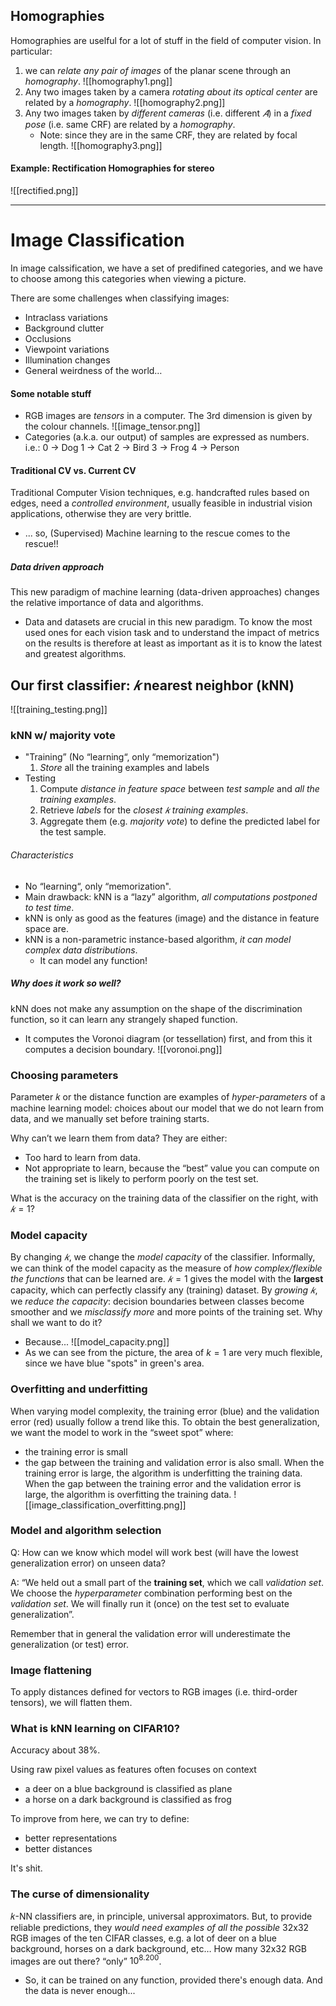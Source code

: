 ## Homographies
Homographies are uselful for a lot of stuff in the field of computer vision. In particular: 
1. we can _relate_ _any pair of images_ of the planar scene through an _homography_. 
![[homography1.png]]
2. Any two images taken by a camera _rotating about its optical center_ are related by a _homography_.
![[homography2.png]]
3. Any two images taken by _different cameras_ (i.e. different $𝐴$) in a _fixed pose_ (i.e. same CRF) are related by a _homography_.
	- Note: since they are in the same CRF, they are related by focal length. 
![[homography3.png]]
#### Example: Rectification Homographies for stereo
![[rectified.png]]

---
# Image Classification
In image calssification, we have a set of predifined categories, and we have to choose among this categories when viewing a picture. 

There are some challenges when classifying images:
- Intraclass variations
- Background clutter
- Occlusions
- Viewpoint variations
- Illumination changes
- General weirdness of the world…

#### Some notable stuff
- RGB images are _tensors_ in a computer. The 3rd dimension is given by the colour channels. 
![[image_tensor.png]]
- Categories (a.k.a. our output) of samples are expressed as numbers.
i.e.:
0 -> Dog
1 -> Cat
2 -> Bird
3 -> Frog
4 -> Person

#### Traditional CV vs. Current CV
Traditional Computer Vision techniques, e.g. handcrafted rules based on edges, need a _controlled environment_, usually feasible in industrial vision applications, otherwise they are very brittle.
- ... so, (Supervised) Machine learning to the rescue comes to the rescue!!

##### Data driven approach
This new paradigm of machine learning (data-driven approaches) changes the relative importance of data and algorithms. 
- Data and datasets are crucial in this new paradigm.
To know the most used ones for each vision task and to understand the impact of metrics on the results is therefore at least as important as it is to know the latest and greatest algorithms.

## Our first classifier: $𝑘$ nearest neighbor (kNN)
![[training_testing.png]]

### kNN w/ majority vote
- "Training” (No “learning“, only “memorization")
	1. _Store_ all the training examples and labels 
- Testing 
	1. Compute _distance in feature space_ between _test sample_ and _all the training examples_. 
	2. Retrieve _labels_ for the _closest $𝑘$ training examples_. 
	3. Aggregate them (e.g. _majority vote_) to define the predicted label for the test sample.

###### Characteristics
- No “learning“, only “memorization".
- Main drawback: kNN is a “lazy” algorithm, _all computations postponed to test time_.
- kNN is only as good as the features (image) and the distance in feature space are.
- kNN is a non-parametric instance-based algorithm, _it can model complex data distributions_.
	- It can model any function!

##### Why does it work so well?
kNN does not make any assumption on the shape of the discrimination function, so it can learn any strangely shaped function.  
- It computes the Voronoi diagram (or tessellation) first, and from this it computes a decision boundary. 
![[voronoi.png]]

### Choosing parameters 
Parameter 𝑘 or the distance function are examples of _hyper-parameters_ of a machine learning model: choices about our model that we do not learn from data, and we manually set before training starts.

Why can’t we learn them from data? They are either: 
- Too hard to learn from data. 
- Not appropriate to learn, because the “best” value you can compute on the training set is likely to perform poorly on the test set. 

What is the accuracy on the training data of the classifier on the right, with $𝑘 = 1$?

### Model capacity
By changing $𝑘$, we change the _model capacity_ of the classifier.
Informally, we can think of the model capacity as the measure of _how complex/flexible the functions_ that can be learned are. $𝑘 = 1$ gives the model with the __largest__ capacity, which can perfectly classify any (training) dataset. 
By _growing_ $𝑘$, we _reduce the capacity_: decision boundaries between classes become smoother and we _misclassify more_ and more points of the training set. Why shall we want to do it?
- Because... 
![[model_capacity.png]]
- As we can see from the picture, the area of $k=1$ are very much flexible, since we have blue "spots" in green's area. 

### Overfitting and underfitting
When varying model complexity, the training error (blue) and the validation error (red) usually follow a trend like this. To obtain the best generalization, we want the model to work in the “sweet spot” where:
- the training error is small 
- the gap between the training and validation error is also small.
When the training error is large, the algorithm is underfitting the training data. When the gap between the training error and the validation error is large, the algorithm is overfitting the training data.
![[image_classification_overfitting.png]]
### Model and algorithm selection
Q: How can we know which model will work best (will have the lowest generalization error) on unseen data? 

A: “We held out a small part of the __training set__, which we call _validation set_. We choose the _hyperparameter_ combination performing best on the _validation set_. We will finally run it (once) on the test set to evaluate generalization”.

Remember that in general the validation error will underestimate the generalization (or test) error.
### Image flattening
To apply distances defined for vectors to RGB images (i.e. third-order tensors), we will flatten them.

### What is kNN learning on CIFAR10?
Accuracy about 38%.

Using raw pixel values as features often focuses on context 
- a deer on a blue background is classified as plane 
- a horse on a dark background is classified as frog 

To improve from here, we can try to define: 
- better representations 
- better distances

It's shit. 

### The curse of dimensionality
𝑘-NN classifiers are, in principle, universal approximators. But, to provide reliable predictions, they _would need examples of all the possible_ 32x32 RGB images of the ten CIFAR classes, e.g. a lot of deer on a blue background, horses on a dark background, etc… How many 32x32 RGB images are out there? “only” $10^{8.200}$.
- So, it can be trained on any function, provided there's enough data. And the data is never enough...

